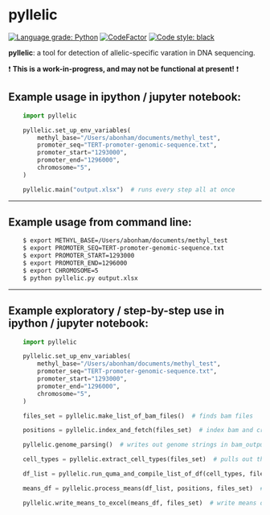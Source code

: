 # pyllelic

[![Language grade: Python](https://img.shields.io/lgtm/grade/python/g/Paradoxdruid/pyllelic.svg?logo=lgtm&logoWidth=18)](https://lgtm.com/projects/g/Paradoxdruid/pyllelic/context:python)  [![CodeFactor](https://www.codefactor.io/repository/github/paradoxdruid/pyllelic/badge)](https://www.codefactor.io/repository/github/paradoxdruid/pyllelic)  [![Code style: black](https://img.shields.io/badge/code%20style-black-000000.svg)](https://github.com/ambv/black)

**pyllelic**: a tool for detection of allelic-specific varation in DNA sequencing.

:exclamation: **This is a work-in-progress, and may not be functional at present!** :exclamation:

## Example usage in ipython / jupyter notebook:
```python
    import pyllelic

    pyllelic.set_up_env_variables(
        methyl_base="/Users/abonham/documents/methyl_test",
        promoter_seq="TERT-promoter-genomic-sequence.txt",
        promoter_start="1293000",
        promoter_end="1296000",
        chromosome="5",
    )

    pyllelic.main("output.xlsx")  # runs every step all at once
```

----------------------------------

## Example usage from command line:

```bash
    $ export METHYL_BASE=/Users/abonham/documents/methyl_test
    $ export PROMOTER_SEQ=TERT-promoter-genomic-sequence.txt
    $ export PROMOTER_START=1293000
    $ export PROMOTER_END=1296000
    $ export CHROMOSOME=5
    $ python pyllelic.py output.xlsx
```

----------------------------------

## Example exploratory / step-by-step use in ipython / jupyter notebook:

```python
    import pyllelic

    pyllelic.set_up_env_variables(
        methyl_base="/Users/abonham/documents/methyl_test",
        promoter_seq="TERT-promoter-genomic-sequence.txt",
        promoter_start="1293000",
        promoter_end="1296000",
        chromosome="5",
    )

    files_set = pyllelic.make_list_of_bam_files()  # finds bam files

    positions = pyllelic.index_and_fetch(files_set)  # index bam and creates bam_output folders/files

    pyllelic.genome_parsing()  # writes out genome strings in bam_output folders

    cell_types = pyllelic.extract_cell_types(files_set)  # pulls out the cell types available for analysis

    df_list = pyllelic.run_quma_and_compile_list_of_df(cell_types, filename)  # run quma, get dfs

    means_df = pyllelic.process_means(df_list, positions, files_set)  # process means data from dataframes

    pyllelic.write_means_to_excel(means_df, files_set)  # write means data to excel files
```
